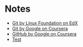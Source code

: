 # Notes

- [Git by Linux Foundation on EdX](Git%20and%20GitHub/Git%20(Linux%20Foundation).md)
- [Git by Google on Coursera](Git%20and%20GitHub/Git%20(Google).md)
- [GitHub by Google on Coursera](Git%20and%20GitHub/GitHub.md)
- [Test](test/)
